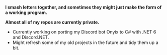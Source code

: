 **I smash letters together, and sometimes they might just make the form of a working program.**

**__Almost all of my repos are currently private.__**

- Currently working on porting my Discord bot Onyix to C# with .NET 6 and Discord.NET.
- Might refresh some of my old projects in the future and tidy them up a bit.
